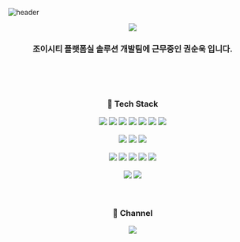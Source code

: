 ![header](https://capsule-render.vercel.app/api?type=Waving&text=ks-wook's%20Git&color=2E8B57)

<!--자주 사용한 언어-->
<div align="center">
  <img src="https://github-readme-stats.vercel.app/api/top-langs/?username=ks-wook&layout=compact"
</div>

<br/>
<h3 align="center"> 조이시티 플랫폼실 솔루션 개발팀에 근무중인 권순욱 입니다. </h3>
<br/>
<br/>
<br/>


<!--내용 부분-->
<h3 align="center">💁 Tech Stack </h3>
<div align="center">
  
  <!--Language,Framework-->
  <!--Java-->
  <img src="https://img.shields.io/badge/JAVA-007396?style=for-the-badge&logo=Java&logoColor=white">
  <!--Spring-->
  <img src="https://img.shields.io/badge/Spring-6DB33F?style=for-the-badge&logo=Spring&logoColor=white">
  <!--JavaScript-->
  <img src="https://img.shields.io/badge/JavaScript-F7DF1E?style=for-the-badge&logo=JavaScript&logoColor=white">
  <!--Node.js-->
  <img src="https://img.shields.io/badge/Node.js-339933?style=for-the-badge&logo=nodedotjs&logoColor=white">
  <!--Csharp-->
  <img src="https://img.shields.io/badge/Csharp-512BD4?style=for-the-badge&logo=csharp&logoColor=white">
  <!--C++-->
  <img src="https://img.shields.io/badge/C++-00599C?style=for-the-badge&logo=cplusplus&logoColor=white">
  <!--.Net-->
  <img src="https://img.shields.io/badge/.Net-512BD4?style=for-the-badge&logo=dotnet&logoColor=white">

<br/>
<br/>

  <!--DB,CI&CD-->
  <!--Mysql-->
  <img src="https://img.shields.io/badge/MySQL-4479A1?style=for-the-badge&logo=MySQL&logoColor=white">
  <!--AWS-->
  <img src="https://img.shields.io/badge/aws-232F3E?style=for-the-badge&logo=Amazon aws&logoColor=white">
  <!--GithubActions-->
  <img src="https://img.shields.io/badge/githubactions-2088FF?style=for-the-badge&logo=githubactions&logoColor=white">
  
<br/>
<br/>

  <!--IDE-->
  <!--Intellij-->
  <img src="https://img.shields.io/badge/intellijidea-512BD4?style=for-the-badge&logo=intellijidea&logoColor=white">
  <!--Andriod Stdio-->
  <img src="https://img.shields.io/badge/androidstudio-3DDC84?style=for-the-badge&logo=androidstudio&logoColor=white">
  <!--VSCode-->
  <img src="https://img.shields.io/badge/VSCode-007ACC?style=for-the-badge&logo=VisualStudioCode&logoColor=white">
  <!--VS-->
  <img src="https://img.shields.io/badge/VisualStudio-5C2D91?style=for-the-badge&logo=VisualStudio&logoColor=white">
  <!--Unity-->
  <img src="https://img.shields.io/badge/unity-000000?style=for-the-badge&logo=unity&logoColor=white">

<br/>
<br/>

  <!--etc-->
  <!--nginx-->
  <img src="https://img.shields.io/badge/nginx-009639?style=for-the-badge&logo=nginx&logoColor=white">
  <!--linux-->
  <img src="https://img.shields.io/badge/linux-FCC624?style=for-the-badge&logo=linux&logoColor=white">
  

 
</div>

<br/>
<br/>



<h3 align="center"> 👀 Channel </h3>
<a href="https://teachingforme.tistory.com/" target="_blank"><img src="https://img.shields.io/badge/Tistory-FF8C00?style=flat-square&logo=tistory&logoColor=white"/></a>
